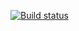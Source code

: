 [![Build status](https://ci.appveyor.com/api/projects/status/jeyguix7xv5350p7?svg=true)](https://ci.appveyor.com/project/Polina23707/js-adv-04-clearfunctions)